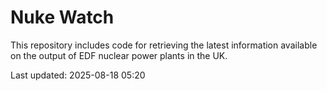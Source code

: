 # Nuke Watch

This repository includes code for retrieving the latest information available on the output of EDF nuclear power plants in the UK.

Last updated: 2025-08-18 05:20